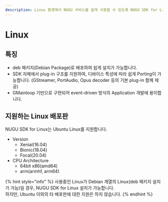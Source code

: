 ```yaml
---
description: Linux 환경에서 NUGU 서비스를 쉽게 사용할 수 있도록 NUGU SDK for Linux를 제공합니다.
---
```


# Linux

## 특징

* deb 패키지\(Debian Package\)로 배포하여 쉽게 설치가 가능합니다.
* SDK 자체에서 plug-in 구조를 지원하여, 디바이스 특성에 따라 쉽게 Porting이 가능합니다. \(GStreamer, PortAudio, Opus decoder 등의 기본 plug-in 함께 제공\)
* GMainloop 기반으로 구현되어 event-driven 방식의 Application 개발에 용이합니다.

## 지원하는 Linux 배포판

NUGU SDK for Linux는 Ubuntu Linux를 지원합니다.

* Version
  * Xenial\(16.04\)
  * Bionic\(18.04\)
  * Focal\(20.04\)
* CPU Architecture
  * 64bit x86\(amd64\)
  * arm\(armhf, arm64\)

{% hint style="info" %}
사용중인 Linux가 Debian 계열의 Linux\(deb 패키지 설치가 가능\)일 경우, NUGU SDK for Linux 설치가 가능합니다.  
하지만, Ubuntu 이외의 타 배포판에 대한 지원은 하지 않습니다.
{% endhint %}

